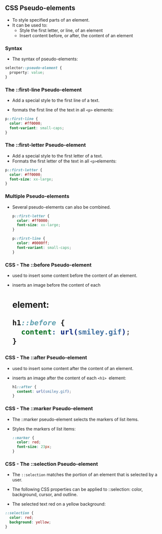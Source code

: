 ## **CSS Pseudo-elements**

- To style specified parts of an element.
- It can be used to:
  - Style the first letter, or line, of an element
  - Insert content before, or after, the content of an element

### Syntax
- The syntax of pseudo-elements:

```css 
selector::pseudo-element {
  property: value;
}
```

### The ::first-line Pseudo-element
- Add a special style to the first line of a text.

- formats the first line of the text in all `<p>` elements:

```css
p::first-line {
  color: #ff0000;
  font-variant: small-caps;
}
```
### The ::first-letter Pseudo-element

- Add a special style to the first letter of a text.
- Formats the first letter of the text in all `<p>`elements: 
```css
p::first-letter {
  color: #ff0000;
  font-size: xx-large;
}
```

### Multiple Pseudo-elements

- Several pseudo-elements can also be combined.

  ```css
  p::first-letter {
    color: #ff0000;
    font-size: xx-large;
  }

  p::first-line {
    color: #0000ff;
    font-variant: small-caps;
  }
  ```
### CSS - The ::before Pseudo-element
- used to insert some content before the content of an element.
- inserts an image before the content of each <h1> element:

  ```css
  h1::before {
    content: url(smiley.gif);
  }
  ```

### CSS - The ::after Pseudo-element
- used to insert some content after the content of an element.
- inserts an image after the content of each `<h1> `element:

  ```css
  h1::after {
    content: url(smiley.gif);
  }
  ```


### CSS - The ::marker Pseudo-element

- The ::marker pseudo-element selects the markers of list items.
- Styles the markers of list items:

  ```css
  ::marker {
    color: red;
    font-size: 23px;
  }
  ```
### CSS - The ::selection Pseudo-element

- The `::selection` matches the portion of an element that is selected by a user.
- The following CSS properties can be applied to ::selection: color, background, cursor, and outline.

- The selected text red on a yellow background:

```css
::selection {
  color: red;
  background: yellow;
}
```